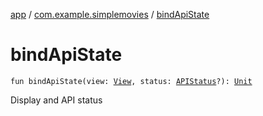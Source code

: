 [app](../index.md) / [com.example.simplemovies](index.md) / [bindApiState](./bind-api-state.md)

# bindApiState

`fun bindApiState(view: `[`View`](https://developer.android.com/reference/android/view/View.html)`, status: `[`APIStatus`](../com.example.simplemovies.network/-a-p-i-status/index.md)`?): `[`Unit`](https://kotlinlang.org/api/latest/jvm/stdlib/kotlin/-unit/index.html)

Display and API status

